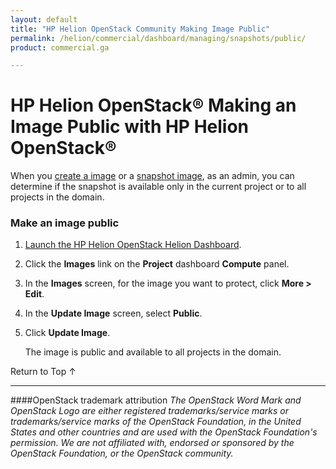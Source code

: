 ```yaml
---
layout: default
title: "HP Helion OpenStack Community Making Image Public"
permalink: /helion/commercial/dashboard/managing/snapshots/public/
product: commercial.ga

---
```

<!--UNDER REVISION-->

<script>

function PageRefresh {
onLoad="window.refresh"
}

PageRefresh();

</script>

<!--
<p style="font-size: small;"> <a href="/helion/commercial/ga1/install/">&#9664; PREV</a> | <a href="/helion/commercial/ga1/install-overview/">&#9650; UP</a> | <a href="/helion/commercial/ga1/">NEXT &#9654;</a> </p>
-->

# HP Helion OpenStack&#174; Making an Image Public with HP Helion OpenStack&reg;

When you [create a image](/helion/community/images/create/) or a [snapshot image](/helion/community/snapshots/create/), as an admin, you can determine if the snapshot is available only in the current project or to all projects in the domain.

### Make an image public ###

1. [Launch the HP Helion OpenStack Helion Dashboard](/helion/openstack/dashboard/login/).

2. Click the <strong>Images</strong> link on the <strong>Project</strong> dashboard <strong>Compute</strong> panel.</p>

3. In the <strong>Images</strong> screen, for the image you want to protect, click <strong>More &gt; Edit</strong>.</p>

4. In the <strong>Update Image</strong> screen, select <strong>Public</strong>.</p>

5. Click <strong>Update Image</strong>.</p>

	The image is public and available to all projects in the domain.</p>

<p><a href="#top" style="padding:14px 0px 14px 0px; text-decoration: none;"> Return to Top &#8593; </a></p>


----
####OpenStack trademark attribution
*The OpenStack Word Mark and OpenStack Logo are either registered trademarks/service marks or trademarks/service marks of the OpenStack Foundation, in the United States and other countries and are used with the OpenStack Foundation's permission. We are not affiliated with, endorsed or sponsored by the OpenStack Foundation, or the OpenStack community.*